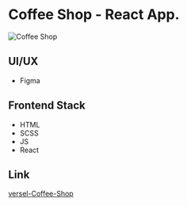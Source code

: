 # Coffee Shop - React App.

![Coffee Shop](https://kept.com.ua/core/cache/plugins/imageviewer/51472/2ffebb6caca1fd64a1d8f3aae9f3ab7f5c823de40e68d5d6a054bb2c53f909c7/1100x1100_cropped.jpg)

## UI/UX

- Figma

## Frontend Stack

- HTML
- SCSS
- JS
- React

## Link

[versel-Coffee-Shop](https://project-2-react-coffee-shop.vercel.app)
